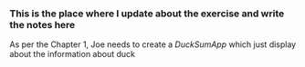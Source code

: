 ### This is the place where I update about the exercise and write the notes here

As per the Chapter 1, Joe needs to create a _DuckSumApp_ which just display about the information about duck

